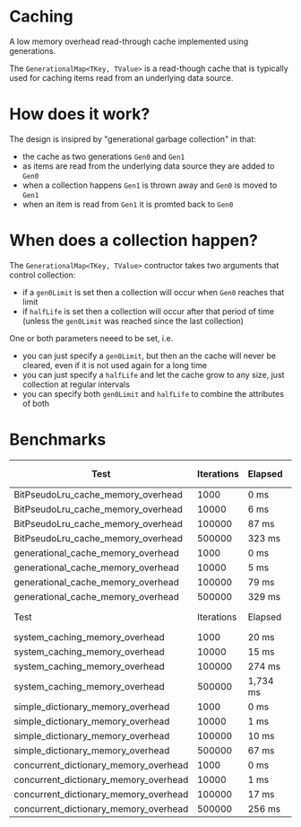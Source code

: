 # Caching
A low memory overhead read-through cache implemented using generations.

The `GenerationalMap<TKey, TValue>` is a read-though cache that is typically used for caching items read from an underlying data source.

# How does it work?

The design is insipred by "generational garbage collection" in that:

* the cache as two generations `Gen0` and `Gen1`
* as items are read from the underlying data source they are added to `Gen0`
* when a collection happens `Gen1` is thrown away and `Gen0` is moved to `Gen1`
* when an item is read from `Gen1` it is promted back to `Gen0`

# When does a collection happen?

The `GenerationalMap<TKey, TValue>` contructor takes two arguments that control collection:

* if a `gen0Limit` is set then a collection will occur when `Gen0` reaches that limit
* if `halfLife` is set then a collection will occur after that period of time (unless the `gen0Limit` was reached since the last collection)

One or both parameters neeed to be set, i.e.

* you can just specify a `gen0Limit`, but then an the cache will never be cleared, even if it is not used again for a long time
* you can just specify a `halfLife` and let the cache grow to any size, just collection at regular intervals
* you can specify both `gen0Limit` and `halfLife` to combine the attributes of both

# Benchmarks

| Test | Iterations | Elapsed | Bytes allocated | Bytes held | Bytes held per key |
| ---- | ---------- | ------- | --------------- | ---------- | ------------------ |
| BitPseudoLru_cache_memory_overhead | 1000 | 0 ms | 332,368 | | 39,020 | 39.02 |
| BitPseudoLru_cache_memory_overhead | 10000 | 6 ms | 3,209,644 | | 352,732 | 35.27 |
| BitPseudoLru_cache_memory_overhead | 100000 | 87 ms | 6,706,612 | | 3,148,456 | 31.48 |
| BitPseudoLru_cache_memory_overhead | 500000 | 323 ms | 26,092,824 | | 13,540,636 | 27.08 |
| generational_cache_memory_overhead | 1000 | 0 ms | 324,368 | | 37,020 | 37.02 |
| generational_cache_memory_overhead | 10000 | 5 ms | 3,170,704 | | 337,028 | 33.70 |
| generational_cache_memory_overhead | 100000 | 79 ms | 8,092,948 | | 3,017,508 | 30.18 |
| generational_cache_memory_overhead | 500000 | 329 ms | 24,726,088 | | 12,978,060 | 25.96 |
| Test | Iterations | Elapsed | Items in cache | Bytes allocated | Bytes held | Bytes held per key |
| system_caching_memory_overhead | 1000| 20 ms | 557,084 | 361,192 | 361.19 |
| system_caching_memory_overhead | 10000| 15 ms | 3,272,256 | 2,207,780 | 220.78 |
| system_caching_memory_overhead | 100000| 274 ms | 22,603,416 | 21,616,504 | 216.17 |
| system_caching_memory_overhead | 500000| 1,734 ms | 126,253,192 | 113,435,316 | 226.87 |
| simple_dictionary_memory_overhead | 1000| 0 ms | 78,416 | 38,692 | 38.69 |
| simple_dictionary_memory_overhead | 10000| 1 ms | 678,284 | 350,456 | 35.05 |
| simple_dictionary_memory_overhead | 100000| 10 ms | 6,042,836 | 3,128,816 | 31.29 |
| simple_dictionary_memory_overhead | 500000| 67 ms | 25,988,460 | 13,456,616 | 26.91 |
| concurrent_dictionary_memory_overhead | 1000| 0 ms | 133,400 | 1,160,272 | 1,160.27 |
| concurrent_dictionary_memory_overhead | 10000| 1 ms | 908,592 | 403,928 | 40.39 |
| concurrent_dictionary_memory_overhead | 100000| 17 ms | 5,738,268 | 2,994,008 | 29.94 |
| concurrent_dictionary_memory_overhead | 500000| 256 ms | 38,744,308 | 16,608,088 | 33.22 |

